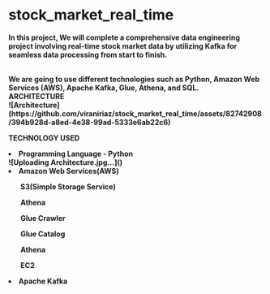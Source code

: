 # stock_market_real_time


<b>In this project, We will complete a comprehensive data engineering project involving real-time stock market data by utilizing Kafka for seamless data processing from start to finish.<b>

<Br>
<b>We are going to use different technologies such as Python, Amazon Web Services (AWS), Apache Kafka, Glue, Athena, and SQL.<b>

<Br>
<B>ARCHITECTURE<B>
<BR>
![Architecture](https://github.com/viraniriaz/stock_market_real_time/assets/82742908/394b928d-a8ed-4e38-99ad-5333e6ab22c6)


 <B>TECHNOLOGY USED<B>
 <li> Programming Language - Python </li>![Uploading Architecture.jpg…]()

  <li> Amazon Web Services(AWS)</li>
   <ol> S3(Simple Storage Service)</ol>
   <ol>Athena</ol>
   <ol>Glue Crawler</ol>
   <ol>Glue Catalog</ol>
   <ol>Athena</ol>
   <ol>EC2</ol>
   <li>Apache Kafka</li>
   
   
   
